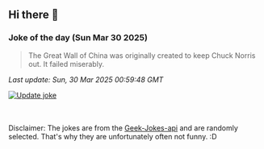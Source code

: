 ## Hi there 👋

### Joke of the day (Sun Mar 30 2025)
<!-- joke -->
>The Great Wall of China was originally created to keep Chuck Norris out. It failed miserably.
<!-- /joke -->

*Last update: Sun, 30 Mar 2025 00:59:48 GMT*

[![Update joke](https://github.com/nclskfm/nclskfm/actions/workflows/joke.yml/badge.svg)](https://github.com/nclskfm/nclskfm/actions/workflows/joke.yml)

<br><br>
Disclaimer: The jokes are from the [Geek-Jokes-api](https://github.com/sameerkumar18/geek-joke-api) and are randomly selected. That's why they are unfortunately often not funny. :D
